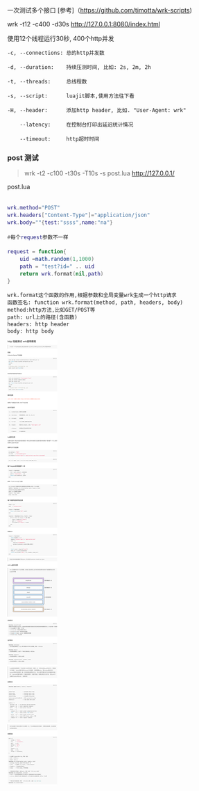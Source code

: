 一次测试多个接口
[参考]（https://github.com/timotta/wrk-scripts)

wrk -t12 -c400 -d30s http://127.0.0.1:8080/index.html

使用12个线程运行30秒, 400个http并发

```
-c, --connections: 总的http并发数

-d, --duration:    持续压测时间, 比如: 2s, 2m, 2h

-t, --threads:     总线程数

-s, --script:      luajit脚本,使用方法往下看

-H, --header:      添加http header, 比如. "User-Agent: wrk"

    --latency:     在控制台打印出延迟统计情况

    --timeout:     http超时时间

```

### post 测试

> wrk -t2 -c100 -t30s -T10s -s post.lua http://127.0.0.1/

post.lua
``` lua

wrk.method="POST"
wrk.headers["Content-Type"]="application/json"
wrk.body=""{test:"ssss",name:"na"}

#每个request参数不一样

request = function{
    uid =math.random(1,1000)
    path = "test?id=" .. uid
    return wrk.format(nil,path)
}

```
```
wrk.format这个函数的作用,根据参数和全局变量wrk生成一个http请求
函数签名: function wrk.format(method, path, headers, body)
method:http方法,比如GET/POST等
path: url上的路径(含函数)
headers: http header
body: http body
```

![](/image/wrk.png)


